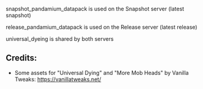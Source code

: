 snapshot_pandamium_datapack is used on the Snapshot server (latest snapshot)

release_pandamium_datapack is used on the Release server (latest release)

universal_dyeing is shared by both servers

## Credits:
* Some assets for "Universal Dying" and "More Mob Heads" by Vanilla Tweaks: https://vanillatweaks.net/
